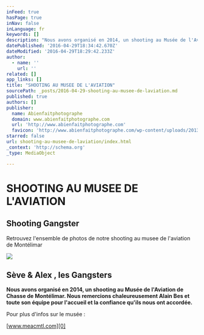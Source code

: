 ```yaml
---
inFeed: true
hasPage: true
inNav: false
inLanguage: fr
keywords: []
description: "Nous avons organisé en 2014, un shooting au Musée de l'Aviation de Chasse de Montélimar. Nous remercions chaleureusement Alain Bes et toute son équipe pour l'accueil et la confiance qu'ils nous ont accordée."
datePublished: '2016-04-29T18:34:42.670Z'
dateModified: '2016-04-29T18:29:42.233Z'
author:
  - name: ''
    url: ''
related: []
app_links: []
title: "SHOOTING AU MUSEE DE L'AVIATION"
sourcePath: _posts/2016-04-29-shooting-au-musee-de-laviation.md
published: true
authors: []
publisher:
  name: Abienfaitphotographe
  domain: www.abienfaitphotographe.com
  url: 'http://www.abienfaitphotographe.com'
  favicon: 'http://www.abienfaitphotographe.com/wp-content/uploads/2013/11/favicon1.png'
starred: false
url: shooting-au-musee-de-laviation/index.html
_context: 'http://schema.org'
_type: MediaObject

---
```

# SHOOTING AU MUSEE DE L'AVIATION

<article style=""><h1>Shooting Gangster</h1><p>Retrouvez l'ensemble de photos de notre shooting au musee de l'aviation de Montélimar</p><img src="https://s3-us-west-2.amazonaws.com/the-grid-img/p/2ca0b9810b3e071cabb77517437906790474fa84.jpg" /></article>

## Sève & Alex , les Gangsters

**Nous avons organisé en 2014, un shooting au Musée de l'Aviation de Chasse de Montélimar. Nous remercions chaleureusement Alain Bes et toute son équipe pour l'accueil et la confiance qu'ils nous ont accordée.**

Pour plus d'infos sur le musée :

[www.meacmtl.com][0]

[0]: www.meacmtl.com